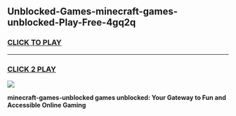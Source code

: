 
## Unblocked-Games-minecraft-games-unblocked-Play-Free-4gq2q
<h3>
<a href="https://premium76.site?title=minecraft-games-unblocked&ref=24M">CLICK TO PLAY</a></h3>
<hr>

<h3>
<a href="https://premium76.site?title=minecraft-games-unblocked&ref=24M">CLICK 2 PLAY</a>
  
</h3>

<a href="https://premium76.site?title=minecraft-games-unblocked&ref=24M"><img src="https://clearcache.store/games.png"></a>


**minecraft-games-unblocked games unblocked: Your Gateway to Fun and Accessible Online Gaming**

